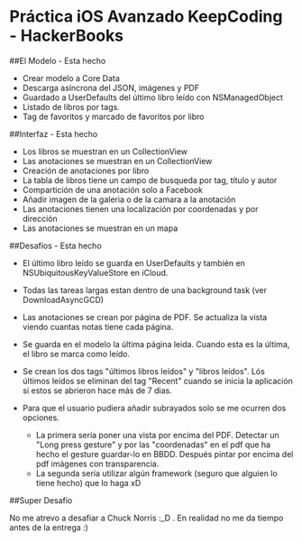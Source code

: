 # Práctica iOS Avanzado KeepCoding - HackerBooks

##El Modelo - Esta hecho

- Crear modelo a Core Data
- Descarga asíncrona del JSON, imágenes y PDF
- Guardado a UserDefaults del último libro leído con NSManagedObject
- Listado de libros por tags. 
- Tag de favoritos y marcado de favoritos por libro

##Interfaz - Esta hecho

- Los libros se muestran en un CollectionView
- Las anotaciones se muestran en un CollectionView
- Creación de anotaciones por libro
- La tabla de libros tiene un campo de busqueda por tag, título y autor
- Compartición de una anotación solo a Facebook
- Añadir imagen de la galeria o de la camara a la anotación
- Las anotaciones tienen una localización por coordenadas y por dirección
- Las anotaciones se muestran en un mapa

##Desafíos - Esta hecho

- El último libro leído se guarda en UserDefaults y también en NSUbiquitousKeyValueStore en iCloud. 
- Todas las tareas largas estan dentro de una background task (ver DownloadAsyncGCD)
- Las anotaciones se crean por página de PDF. Se actualiza la vista viendo cuantas notas tiene cada página.
- Se guarda en el modelo la última página leida. Cuando esta es la última, el libro se marca como leído.
- Se crean los dos tags "últimos libros leídos" y "libros leídos". Lós últimos leídos se eliminan del tag "Recent" cuando se inicia la aplicación si estos se abrieron hace más de 7 dias.

- Para que el usuario pudiera añadir subrayados solo se me ocurren dos opciones. 
    - La primera sería poner una vista por encima del PDF. Detectar un "Long press gesture" y por las "coordenadas" en el pdf que ha hecho el gesture guardar-lo en BBDD. Después pintar por encima del pdf imágenes con transparencia.
    - La segunda sería utilizar algún framework (seguro que alguien lo tiene hecho) que lo haga xD
    
##Super Desafío 

No me atrevo a desafiar a Chuck Norris :_D .
En realidad no me da tiempo antes de la entrega :)